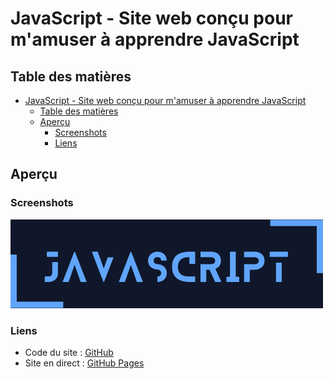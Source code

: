 # JavaScript - Site web conçu pour m'amuser à apprendre JavaScript

## Table des matières

- [JavaScript - Site web conçu pour m'amuser à apprendre JavaScript](#javascript---site-web-conçu-pour-mamuser-à-apprendre-javascript)
  - [Table des matières](#table-des-matières)
  - [Aperçu](#aperçu)
    - [Screenshots](#screenshots)
    - [Liens](#liens)

## Aperçu

### Screenshots

![](./src/assets/img/logo.jpg)


### Liens

-   Code du site : [GitHub](https://github.com/stephanievanoverberghe/JavaScript)
-   Site en direct : [GitHub Pages](https://stephanievanoverberghe.github.io/JavaScript/)
